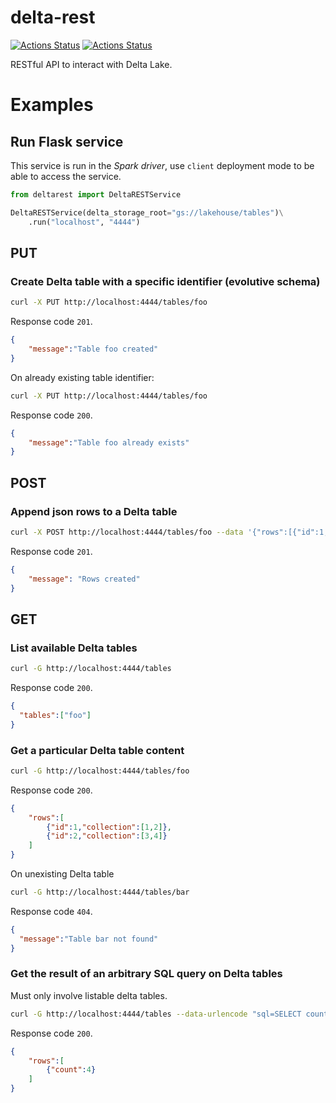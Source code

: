 # delta-rest
[![Actions Status](https://github.com/enzobnl/delta-rest/workflows/test/badge.svg)](https://github.com/enzobnl/delta-rest/actions) [![Actions Status](https://github.com/enzobnl/delta-rest/workflows/PyPI/badge.svg)](https://github.com/enzobnl/delta-rest/actions)


RESTful API to interact with Delta Lake.

# Examples
## Run Flask service
This service is run in the *Spark driver*,
use `client` deployment mode to be able to access the service.

```python
from deltarest import DeltaRESTService

DeltaRESTService(delta_storage_root="gs://lakehouse/tables")\
    .run("localhost", "4444")
```

## PUT
### Create Delta table with a specific identifier (evolutive schema)
```bash
curl -X PUT http://localhost:4444/tables/foo
```
Response code `201`.
```json
{
    "message":"Table foo created"
}
```

On already existing table identifier:
```bash
curl -X PUT http://localhost:4444/tables/foo
```
Response code `200`.
```json
{
    "message":"Table foo already exists"
}
```

## POST
### Append json rows to a Delta table
```bash
curl -X POST http://localhost:4444/tables/foo --data '{"rows":[{"id":1,"collection":[1,2]},{"id":2,"collection":[3,4]}]}'
```
Response code `201`.
```json
{
    "message": "Rows created"
}
```

## GET

### List available Delta tables
```bash
curl -G http://localhost:4444/tables
```
Response code `200`.
```json
{
  "tables":["foo"]
}
```

### Get a particular Delta table content
```bash
curl -G http://localhost:4444/tables/foo
```
Response code `200`.
```json
{
    "rows":[
        {"id":1,"collection":[1,2]},
        {"id":2,"collection":[3,4]}
    ]
}
```
On unexisting Delta table
```bash
curl -G http://localhost:4444/tables/bar
```
Response code `404`.
```json
{
  "message":"Table bar not found"
}
```

### Get the result of an arbitrary SQL query on Delta tables
Must only involve listable delta tables.

```bash
curl -G http://localhost:4444/tables --data-urlencode "sql=SELECT count(*) as count FROM foo CROSS JOIN foo"
```
Response code `200`.
```json
{
    "rows":[
        {"count":4}
    ]
}
```